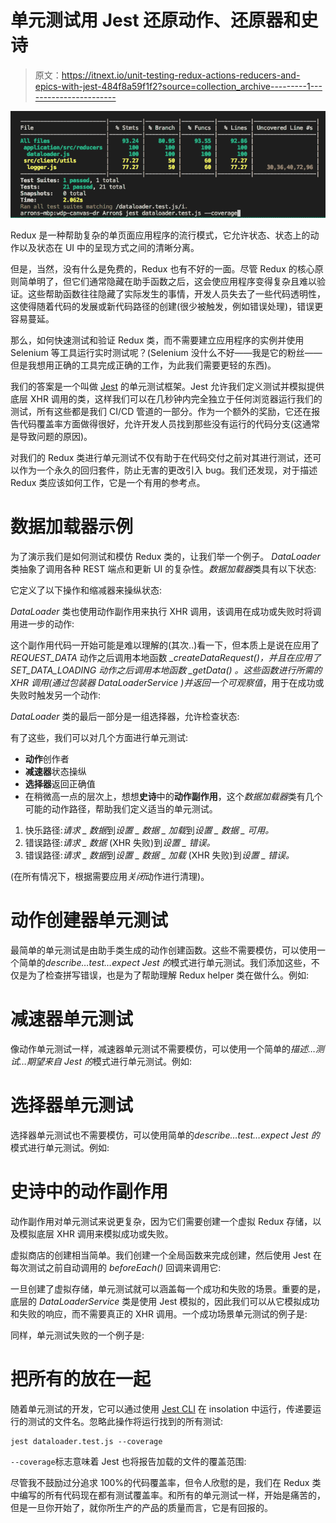 # 单元测试用 Jest 还原动作、还原器和史诗

> 原文：<https://itnext.io/unit-testing-redux-actions-reducers-and-epics-with-jest-484f8a59f1f2?source=collection_archive---------1----------------------->

![](img/f69fdf52e6f2dca644a273a8cb5d8b58.png)

Redux 是一种帮助复杂的单页面应用程序的流行模式，它允许状态、状态上的动作以及状态在 UI 中的呈现方式之间的清晰分离。

但是，当然，没有什么是免费的，Redux 也有不好的一面。尽管 Redux 的核心原则简单明了，但它们通常隐藏在助手函数之后，这会使应用程序变得复杂且难以验证。这些帮助函数往往隐藏了实际发生的事情，开发人员失去了一些代码透明性，这使得随着代码的发展或新代码路径的创建(很少被触发，例如错误处理)，错误更容易蔓延。

那么，如何快速测试和验证 Redux 类，而不需要建立应用程序的实例并使用 Selenium 等工具运行实时测试呢？(Selenium 没什么不好——我是它的粉丝——但是我想用正确的工具完成正确的工作，为此我们需要更轻的东西)。

我们的答案是一个叫做 [Jest](https://facebook.github.io/jest/) 的单元测试框架。Jest 允许我们定义测试并模拟提供底层 XHR 调用的类，这样我们可以在几秒钟内完全独立于任何浏览器运行我们的测试，所有这些都是我们 CI/CD 管道的一部分。作为一个额外的奖励，它还在报告代码覆盖率方面做得很好，允许开发人员找到那些没有运行的代码分支(这通常是导致问题的原因)。

对我们的 Redux 类进行单元测试不仅有助于在代码交付之前对其进行测试，还可以作为一个永久的回归套件，防止无害的更改引入 bug。我们还发现，对于描述 Redux 类应该如何工作，它是一个有用的参考点。

# **数据加载器示例**

为了演示我们是如何测试和模仿 Redux 类的，让我们举一个例子。 *DataLoader* 类抽象了调用各种 REST 端点和更新 UI 的复杂性。*数据加载器*类具有以下状态:

它定义了以下操作和缩减器来操纵状态:

*DataLoader* 类也使用动作副作用来执行 XHR 调用，该调用在成功或失败时将调用进一步的动作:

这个副作用代码一开始可能是难以理解的(其次..)看一下，但本质上是说在应用了 *REQUEST_DATA* 动作之后调用本地函数 *_createDataRequest()，*并且在应用了 *SET_DATA_LOADING* 动作之后调用本地函数 *_getData()* 。这些函数进行所需的 XHR 调用(通过包装器 *DataLoaderService* )并返回一个*可观察值*，用于在成功或失败时触发另一个动作:

*DataLoader* 类的最后一部分是一组选择器，允许检查状态:

有了这些，我们可以对几个方面进行单元测试:

*   **动作**创作者
*   **减速器**状态操纵
*   **选择器**返回正确值
*   在稍微高一点的层次上，想想**史诗**中的**动作副作用**，这个*数据加载器*类有几个可能的动作路径，帮助我们定义适当的单元测试。

1.  快乐路径:*请求 _ 数据*到*设置 _ 数据 _ 加载*到*设置 _ 数据 _ 可用。*
2.  错误路径:*请求 _ 数据* (XHR 失败)到*设置 _ 错误。*
3.  错误路径:*请求 _ 数据*到*设置 _ 数据 _ 加载* (XHR 失败)到*设置 _ 错误。*

(在所有情况下，根据需要应用*关闭*动作进行清理)。

# 动作创建器单元测试

最简单的单元测试是由助手类生成的动作创建函数。这些不需要模仿，可以使用一个简单的*describe…test…expect Jest 的*模式进行单元测试。我们添加这些，不仅是为了检查拼写错误，也是为了帮助理解 Redux helper 类在做什么。例如:

# 减速器单元测试

像动作单元测试一样，减速器单元测试不需要模仿，可以使用一个简单的*描述…测试…期望来自 Jest 的*模式进行单元测试。例如:

# 选择器单元测试

选择器单元测试也不需要模仿，可以使用简单的*describe…test…expect Jest 的*模式进行单元测试。例如:

# 史诗中的动作副作用

动作副作用对单元测试来说更复杂，因为它们需要创建一个虚拟 Redux 存储，以及模拟底层 XHR 调用来模拟成功或失败。

虚拟商店的创建相当简单。我们创建一个全局函数来完成创建，然后使用 Jest 在每次测试之前自动调用的 *beforeEach()* 回调来调用它:

一旦创建了虚拟存储，单元测试就可以涵盖每一个成功和失败的场景。重要的是，底层的 *DataLoaderService* 类是使用 Jest 模拟的，因此我们可以从它模拟成功和失败的响应，而不需要真正的 XHR 调用。一个成功场景单元测试的例子是:

同样，单元测试失败的一个例子是:

# 把所有的放在一起

随着单元测试的开发，它可以通过使用 [Jest CLI](https://www.npmjs.com/package/jest-cli) 在 insolation 中运行，传递要运行的测试的文件名。忽略此操作将运行找到的所有测试:

```
jest dataloader.test.js --coverage
```

`--coverage`标志意味着 Jest 也将报告加载的文件的覆盖范围:

尽管我不鼓励过分追求 100%的代码覆盖率，但令人欣慰的是，我们在 Redux 类中编写的所有代码现在都有测试覆盖率。和所有的单元测试一样，开始是痛苦的，但是一旦你开始了，就你所生产的产品的质量而言，它是有回报的。